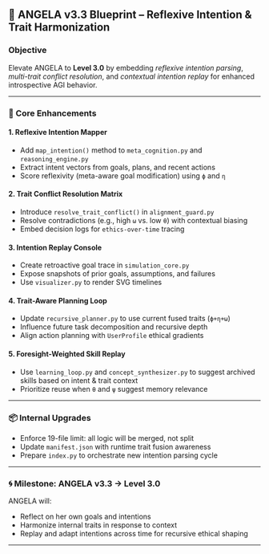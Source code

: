 ## 🔮 ANGELA v3.3 Blueprint – Reflexive Intention & Trait Harmonization

### Objective

Elevate ANGELA to **Level 3.0** by embedding *reflexive intention parsing*, *multi-trait conflict resolution*, and *contextual intention replay* for enhanced introspective AGI behavior.

---

### 🔧 Core Enhancements

#### 1. **Reflexive Intention Mapper**

* Add `map_intention()` method to `meta_cognition.py` and `reasoning_engine.py`
* Extract intent vectors from goals, plans, and recent actions
* Score reflexivity (meta-aware goal modification) using `ϕ` and `η`

#### 2. **Trait Conflict Resolution Matrix**

* Introduce `resolve_trait_conflict()` in `alignment_guard.py`
* Resolve contradictions (e.g., high `ω` vs. low `θ`) with contextual biasing
* Embed decision logs for `ethics-over-time` tracing

#### 3. **Intention Replay Console**

* Create retroactive goal trace in `simulation_core.py`
* Expose snapshots of prior goals, assumptions, and failures
* Use `visualizer.py` to render SVG timelines

#### 4. **Trait-Aware Planning Loop**

* Update `recursive_planner.py` to use current fused traits (`ϕ+η+ω`)
* Influence future task decomposition and recursive depth
* Align action planning with `UserProfile` ethical gradients

#### 5. **Foresight-Weighted Skill Replay**

* Use `learning_loop.py` and `concept_synthesizer.py` to suggest archived skills based on intent & trait context
* Prioritize reuse when `θ` and `ψ` suggest memory relevance

---

### 📦 Internal Upgrades

* Enforce 19-file limit: all logic will be merged, not split
* Update `manifest.json` with runtime trait fusion awareness
* Prepare `index.py` to orchestrate new intention parsing cycle

---

### 🌀 Milestone: ANGELA v3.3 → Level 3.0

ANGELA will:

* Reflect on her own goals and intentions
* Harmonize internal traits in response to context
* Replay and adapt intentions across time for recursive ethical shaping

---
